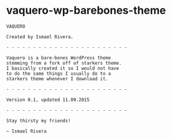# vaquero-wp-barebones-theme

	VAQUERO

	Created by Ismael Rivera.

	- - - - - - - - - - - - - - - - - - - - - - -

	Vaquero is a bare-bones WordPress theme 
	stemming from a fork off of starkers theme.
	I basically created it so I would not have 
	to do the same things I usually do to a 
	starkers theme whenever I download it. 

	- - - - - - - - - - - - - - - - - - - - - - -

	Version 0.1, updated 11.09.2015

	- - - - - - - - - - - - - - - - - - - - - - -

	Stay thirsty my friends!

	~ Ismael Rivera
